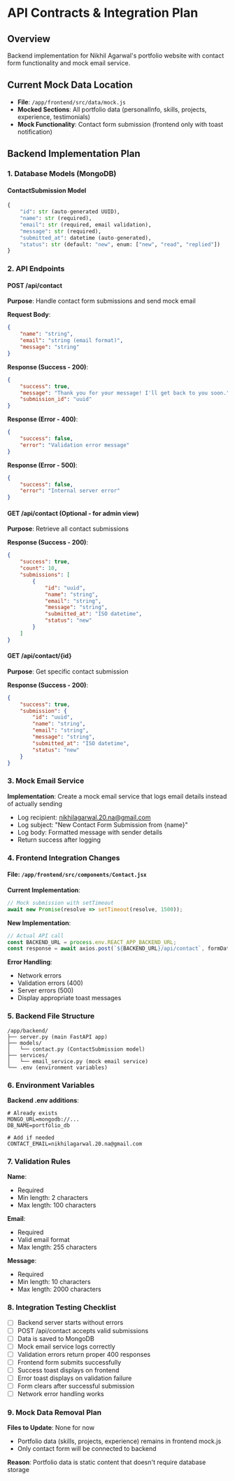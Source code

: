 # API Contracts & Integration Plan

## Overview
Backend implementation for Nikhil Agarwal's portfolio website with contact form functionality and mock email service.

## Current Mock Data Location
- **File**: `/app/frontend/src/data/mock.js`
- **Mocked Sections**: All portfolio data (personalInfo, skills, projects, experience, testimonials)
- **Mock Functionality**: Contact form submission (frontend only with toast notification)

## Backend Implementation Plan

### 1. Database Models (MongoDB)

#### ContactSubmission Model
```python
{
    "id": str (auto-generated UUID),
    "name": str (required),
    "email": str (required, email validation),
    "message": str (required),
    "submitted_at": datetime (auto-generated),
    "status": str (default: "new", enum: ["new", "read", "replied"])
}
```

### 2. API Endpoints

#### POST /api/contact
**Purpose**: Handle contact form submissions and send mock email

**Request Body**:
```json
{
    "name": "string",
    "email": "string (email format)",
    "message": "string"
}
```

**Response (Success - 200)**:
```json
{
    "success": true,
    "message": "Thank you for your message! I'll get back to you soon.",
    "submission_id": "uuid"
}
```

**Response (Error - 400)**:
```json
{
    "success": false,
    "error": "Validation error message"
}
```

**Response (Error - 500)**:
```json
{
    "success": false,
    "error": "Internal server error"
}
```

#### GET /api/contact (Optional - for admin view)
**Purpose**: Retrieve all contact submissions

**Response (Success - 200)**:
```json
{
    "success": true,
    "count": 10,
    "submissions": [
        {
            "id": "uuid",
            "name": "string",
            "email": "string",
            "message": "string",
            "submitted_at": "ISO datetime",
            "status": "new"
        }
    ]
}
```

#### GET /api/contact/{id}
**Purpose**: Get specific contact submission

**Response (Success - 200)**:
```json
{
    "success": true,
    "submission": {
        "id": "uuid",
        "name": "string",
        "email": "string",
        "message": "string",
        "submitted_at": "ISO datetime",
        "status": "new"
    }
}
```

### 3. Mock Email Service

**Implementation**: Create a mock email service that logs email details instead of actually sending
- Log recipient: nikhilagarwal.20.na@gmail.com
- Log subject: "New Contact Form Submission from {name}"
- Log body: Formatted message with sender details
- Return success after logging

### 4. Frontend Integration Changes

#### File: `/app/frontend/src/components/Contact.jsx`

**Current Implementation**:
```javascript
// Mock submission with setTimeout
await new Promise(resolve => setTimeout(resolve, 1500));
```

**New Implementation**:
```javascript
// Actual API call
const BACKEND_URL = process.env.REACT_APP_BACKEND_URL;
const response = await axios.post(`${BACKEND_URL}/api/contact`, formData);
```

**Error Handling**:
- Network errors
- Validation errors (400)
- Server errors (500)
- Display appropriate toast messages

### 5. Backend File Structure

```
/app/backend/
├── server.py (main FastAPI app)
├── models/
│   └── contact.py (ContactSubmission model)
├── services/
│   └── email_service.py (mock email service)
└── .env (environment variables)
```

### 6. Environment Variables

**Backend .env additions**:
```
# Already exists
MONGO_URL=mongodb://...
DB_NAME=portfolio_db

# Add if needed
CONTACT_EMAIL=nikhilagarwal.20.na@gmail.com
```

### 7. Validation Rules

**Name**: 
- Required
- Min length: 2 characters
- Max length: 100 characters

**Email**:
- Required
- Valid email format
- Max length: 255 characters

**Message**:
- Required
- Min length: 10 characters
- Max length: 2000 characters

### 8. Integration Testing Checklist

- [ ] Backend server starts without errors
- [ ] POST /api/contact accepts valid submissions
- [ ] Data is saved to MongoDB
- [ ] Mock email service logs correctly
- [ ] Validation errors return proper 400 responses
- [ ] Frontend form submits successfully
- [ ] Success toast displays on frontend
- [ ] Error toast displays on validation failure
- [ ] Form clears after successful submission
- [ ] Network error handling works

### 9. Mock Data Removal Plan

**Files to Update**: None for now
- Portfolio data (skills, projects, experience) remains in frontend mock.js
- Only contact form will be connected to backend

**Reason**: Portfolio data is static content that doesn't require database storage
